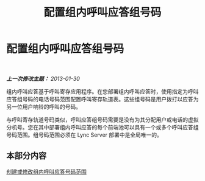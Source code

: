 ﻿---
title: 配置组内呼叫应答组号码
TOCTitle: 配置组内呼叫应答组号码
ms:assetid: 5cc67f0b-d70d-446a-8db1-befda8671121
ms:mtpsurl: https://technet.microsoft.com/zh-cn/library/JJ945631(v=OCS.15)
ms:contentKeyID: 52061027
ms.date: 05/19/2016
mtps_version: v=OCS.15
ms.translationtype: HT
---

# 配置组内呼叫应答组号码

 

_**上一次修改主题：** 2013-01-30_

组内呼叫应答基于呼叫寄存应用程序。在您部署组内呼叫应答时，使用指定为呼叫应答组号码的电话号码范围配置呼叫寄存轨道表。这些组号码是用户拨打以应答为另一位用户响铃的呼叫的号码。

与呼叫寄存轨道号码类似，呼叫应答组号码需要是没有为其分配用户或电话的虚拟分机号。您在其中部署组内呼叫应答的每个前端池可以具有一个或多个呼叫应答组号码范围。组号码范围必须在 Lync Server 部署中是全局唯一的。

## 本部分内容

[创建或修改组内呼叫应答号码范围](lync-server-2013-create-or-modify-a-group-call-pickup-number-range.md)

